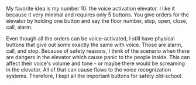My favorite idea is my number 10: the voice activation elevator. I like it because it very minimal and requires only 5 buttons. You give orders for the elevator by holding one button and say the floor number, stop, open, close, call, alarm.


Even though all the orders can be voice-activated, I still have physical buttons that give out some exactly the same with voice. Those are alarm, call, and stop. Because of safety reasons, I think of the scenario when there are dangers in the elevator which cause panic to the people inside. This can affect their voice's volume and tone - or maybe there would be screaming in the elevator. All of that can cause flaws to the voice recognization systems. Therefore, I kept all the important buttons for safety old-school.
